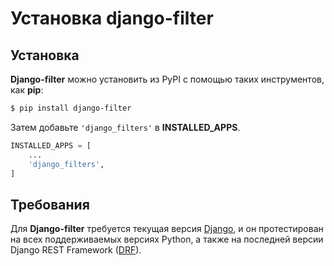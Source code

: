 # Установка django-filter

## Установка

**Django-filter** можно установить из PyPI с помощью таких инструментов, как **pip**:

```bash
$ pip install django-filter
```

Затем добавьте `'django_filters'` в **INSTALLED\_APPS**.

```python
INSTALLED_APPS = [
    ...
    'django_filters',
]
```

## Требования

Для **Django-filter** требуется текущая версия [Django](https://www.djangoproject.com/download/#supported-versions), и он протестирован на всех поддерживаемых версиях Python, а также на последней версии Django REST Framework ([DRF](http://www.django-rest-framework.org/)).

